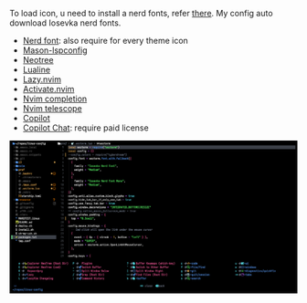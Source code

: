 To load icon, u need to install a nerd fonts, refer [there](https://www.nerdfonts.com/font-downloads). My config auto download Iosevka nerd fonts.

- [Nerd font](https://www.nerdfonts.com/font-downloads): also require for every theme icon
- [Mason-lspconfig](https://github.com/williamboman/mason-lspconfig.nvim.git)
- [Neotree](https://github.com/nvim-neo-tree/neo-tree.nvim.git)
- [Lualine](https://github.com/nvim-lualine/lualine.nvim.git)
- [Lazy.nvim](https://lazy.folke.io/)
- [Activate.nvim](https://github.com/roobert/activate.nvim)
- [Nvim completion](https://github.com/hrsh7th/nvim-cmp)
- [Nvim telescope](https://github.com/nvim-telescope/telescope.nvim)
- [Copilot](https://github.com/github/copilot.vim.git)
- [Copilot Chat](https://github.com/CopilotC-Nvim/CopilotChat.nvim): require paid license

<img src="../../resource/vim.png" alt="My Image2" />
